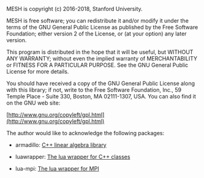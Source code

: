 MESH is copyright (c) 2016-2018, Stanford University.

MESH is free software; you can redistribute it and/or modify it under the terms of the GNU General Public License as published by the Free Software Foundation; either version 2 of the License, or (at your option) any later version.

This program is distributed in the hope that it will be useful, but WITHOUT ANY WARRANTY; without even the implied warranty of MERCHANTABILITY or FITNESS FOR A PARTICULAR PURPOSE. See the GNU General Public License for more details.

You should have received a copy of the GNU General Public License along with this library; if not, write to the Free Software Foundation, Inc., 59 Temple Place - Suite 330, Boston, MA 02111-1307, USA. You can also find it on the GNU web site:

[http://www.gnu.org/copyleft/gpl.html](http://www.gnu.org/copyleft/gpl.html)

The author would like to acknowledge the following packages:

* armadillo: [C++ linear algebra library](http://arma.sourceforge.net/)

* luawrapper: [The lua wrapper for C++ classes](https://bitbucket.org/alexames/luawrapper/src)

* lua-mpi: [The lua wrapper for MPI](https://github.com/jzrake/lua-mpi)

